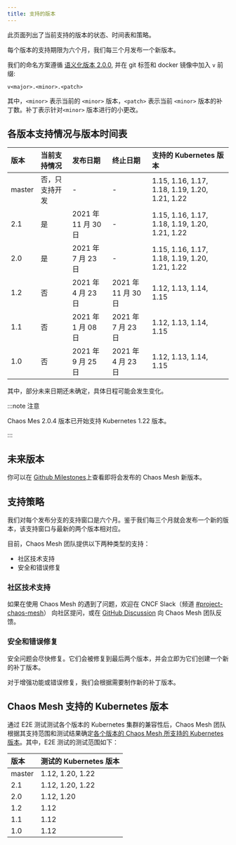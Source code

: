 ```yaml
---
title: 支持的版本
---
```


此页面列出了当前支持的版本的状态、时间表和策略。

每个版本的支持期限为六个月，我们每三个月发布一个新版本。

我们的命名方案遵循 [语义化版本 2.0.0](https://semver.org/lang/zh-CN/), 并在 git 标签和 docker 镜像中加入 `v` 前缀:

```plain
v<major>.<minor>.<patch>
```

其中，`<minor>` 表示当前的 `<minor>` 版本，`<patch>` 表示当前 `<minor>` 版本的补丁数。补丁表示针对`<minor>` 版本进行的小更改。

## 各版本支持情况与版本时间表

| 版本   | 当前支持情况   | 发布日期            | 终止日期            | 支持的 Kubernetes 版本                         |
| :----- | :------------- | :------------------ | :------------------ | :--------------------------------------------- |
| master | 否，只支持开发 | -                   | -                   | 1.15, 1.16, 1.17, 1.18, 1.19, 1.20, 1.21, 1.22 |
| 2.1    | 是             | 2021 年 11 月 30 日 | -                   | 1.15, 1.16, 1.17, 1.18, 1.19, 1.20, 1.21, 1.22 |
| 2.0    | 是             | 2021 年 7 月 23 日  | -                   | 1.15, 1.16, 1.17, 1.18, 1.19, 1.20, 1.21, 1.22 |
| 1.2    | 否             | 2021 年 4 月 23 日  | 2021 年 11 月 30 日 | 1.12, 1.13, 1.14, 1.15                         |
| 1.1    | 否             | 2021 年 1 月 08 日  | 2021 年 7 月 23 日  | 1.12, 1.13, 1.14, 1.15                         |
| 1.0    | 否             | 2021 年 9 月 25 日  | 2021 年 4 月 23 日  | 1.12, 1.13, 1.14, 1.15                         |

其中，部分未来日期还未确定，具体日程可能会发生变化。

:::note 注意

Chaos Mes 2.0.4 版本已开始支持 Kubernetes 1.22 版本。

:::

## 未来版本

你可以在 [Github Milestones](https://github.com/chaos-mesh/chaos-mesh/milestones)上查看即将会发布的 Chaos Mesh 新版本。

## 支持策略

我们对每个发布分支的支持窗口是六个月。鉴于我们每三个月就会发布一个新的版本，该支持窗口与最新的两个版本相对应。

目前，Chaos Mesh 团队提供以下两种类型的支持：

- 社区技术支持
- 安全和错误修复

### 社区技术支持

如果在使用 Chaos Mesh 的遇到了问题，欢迎在 CNCF Slack（频道 [#project-chaos-mesh](https://cloud-native.slack.com/archives/C0193VAV272)） 向社区提问，或在 [GitHub Discussion](https://github.com/chaos-mesh/chaos-mesh/discussions) 向 Chaos Mesh 团队反馈。

### 安全和错误修复

安全问题会尽快修复。它们会被修复到最后两个版本，并会立即为它们创建一个新的补丁版本。

对于增强功能或错误修复，我们会根据需要制作新的补丁版本。

## Chaos Mesh 支持的 Kubernetes 版本

通过 E2E 测试测试各个版本的 Kubernetes 集群的兼容性后，Chaos Mesh 团队根据其支持范围和测试结果确定[各个版本的 Chaos Mesh 所支持的 Kubernetes 版本](#chaos-mesh-的支持状态)。其中，E2E 测试的测试范围如下：

| 版本   | 测试的 Kubernetes 版本 |
| :----- | :--------------------- |
| master | 1.12, 1.20, 1.22       |
| 2.1    | 1.12, 1.20, 1.22       |
| 2.0    | 1.12, 1.20             |
| 1.2    | 1.12                   |
| 1.1    | 1.12                   |
| 1.0    | 1.12                   |
